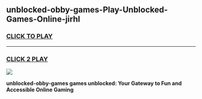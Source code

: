 
## unblocked-obby-games-Play-Unblocked-Games-Online-jirhl
<h3>
<a href="https://premium76.site?title=unblocked-obby-games&ref=24A">CLICK TO PLAY</a></h3>
<hr>

<h3>
<a href="https://premium76.site?title=unblocked-obby-games&ref=24A">CLICK 2 PLAY</a>
  
</h3>

<a href="https://premium76.site?title=unblocked-obby-games&ref=24A"><img src="https://clearcache.store/games.png"></a>


**unblocked-obby-games games unblocked: Your Gateway to Fun and Accessible Online Gaming**
